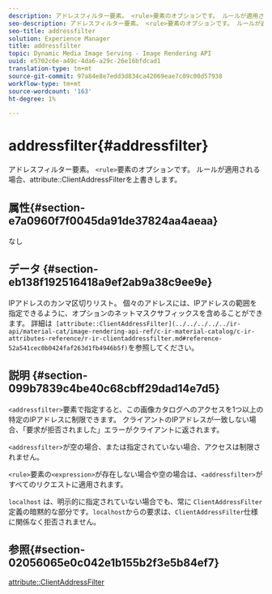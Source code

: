 ```yaml
---
description: アドレスフィルター要素。 <rule>要素のオプションです。 ルールが適用される場合に、属性ClientAddressFilterを上書きします。
seo-description: アドレスフィルター要素。 <rule>要素のオプションです。 ルールが適用される場合に、属性ClientAddressFilterを上書きします。
seo-title: addressfilter
solution: Experience Manager
title: addressfilter
topic: Dynamic Media Image Serving - Image Rendering API
uuid: e5702c6e-a49c-4da6-a29c-26e16bfdcad1
translation-type: tm+mt
source-git-commit: 97a84e8e7edd3d834ca42069eae7c09c00d57938
workflow-type: tm+mt
source-wordcount: '163'
ht-degree: 1%

---
```



# addressfilter{#addressfilter}

アドレスフィルター要素。 `<rule>`要素のオプションです。 ルールが適用される場合、attribute::ClientAddressFilterを上書きします。

## 属性{#section-e7a0960f7f0045da91de37824aa4aeaa}

なし

## データ {#section-eb138f192516418a9ef2ab9a38c9ee9e}

IPアドレスのカンマ区切りリスト。 個々のアドレスには、IPアドレスの範囲を指定できるように、オプションのネットマスクサフィックスを含めることができます。 詳細は` [attribute::ClientAddressFilter](../../../../../ir-api/material-cat/image-rendering-api-ref/c-ir-material-catalog/c-ir-attributes-reference/r-ir-clientaddressfilter.md#reference-52a541cec0b0424faf263d1fb4946b5f)`を参照してください。

## 説明 {#section-099b7839c4be40c68cbff29dad14e7d5}

`<addressfilter>`要素で指定すると、この画像カタログへのアクセスを1つ以上の特定のIPアドレスに制限できます。 クライアントのIPアドレスが一致しない場合、「要求が拒否されました」エラーがクライアントに返されます。

`<addressfilter>`が空の場合、または指定されていない場合、アクセスは制限されません。

`<rule>`要素の`<expression>`が存在しない場合や空の場合は、`<addressfilter>`がすべてのリクエストに適用されます。

`localhost` は、明示的に指定されていない場合でも、常に `ClientAddressFilter` 定義の暗黙的な部分です。`localhost`からの要求は、`ClientAddressFilter`仕様に関係なく拒否されません。

## 参照{#section-02056065e0c042e1b155b2f3e5b84ef7}

[attribute::ClientAddressFilter](../../../../../ir-api/material-cat/image-rendering-api-ref/c-ir-material-catalog/c-ir-attributes-reference/r-ir-clientaddressfilter.md#reference-52a541cec0b0424faf263d1fb4946b5f)

